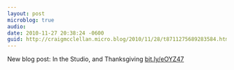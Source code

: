 ```yaml
---
layout: post
microblog: true
audio: 
date: 2010-11-27 20:38:24 -0600
guid: http://craigmcclellan.micro.blog/2010/11/28/t8711275689283584.html
---
```

New blog post: In the Studio, and Thanksgiving [bit.ly/eOYZ47](http://bit.ly/eOYZ47)
